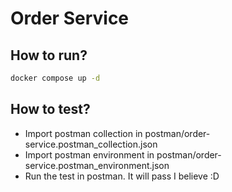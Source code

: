 # Order Service

## How to run?

```bash
docker compose up -d
```

## How to test?

- Import postman collection in postman/order-service.postman_collection.json
- Import postman environment in postman/order-service.postman_environment.json
- Run the test in postman. It will pass I believe :D

